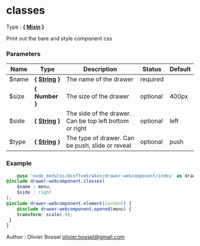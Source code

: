 # classes

Type : **{ [Mixin](http://www.sass-lang.com/documentation/file.SASS_REFERENCE.html#mixins) }**


Print out the bare and style component css



### Parameters
Name  |  Type  |  Description  |  Status  |  Default
------------  |  ------------  |  ------------  |  ------------  |  ------------
$name  |  **{ [String](http://www.sass-lang.com/documentation/file.SASS_REFERENCE.html#sass-script-strings) }**  |  The name of the drawer  |  required  |
$size  |  **{ Number }**  |  The size of the drawer  |  optional  |  400px
$side  |  **{ [String](http://www.sass-lang.com/documentation/file.SASS_REFERENCE.html#sass-script-strings) }**  |  The side of the drawer. Can be top left bottom or right  |  optional  |  left
$type  |  **{ [String](http://www.sass-lang.com/documentation/file.SASS_REFERENCE.html#sass-script-strings) }**  |  The type of drawer. Can be push, slide or reveal  |  optional  |  push

### Example
```scss
	@use 'node_modules/@coffeekraken/drawer-webcomponent/index' as drawer-webcomponent;
@include drawer-webcomponent.classes(
	$name : menu,
	$side : right
);
@include drawer-webcomponent.element(content) {
	@include drawer-webcomponent.opened(menu) {
 	transform: scale(.9);
 }
}
```
Author : Olivier Bossel [olivier.bossel@gmail.com](mailto:olivier.bossel@gmail.com)